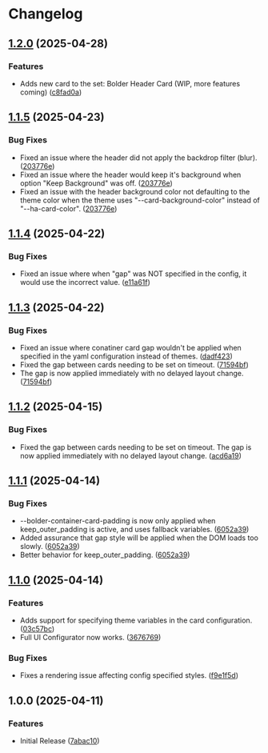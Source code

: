# Changelog

## [1.2.0](https://github.com/clarinetJWD/bolder-utility-cards/compare/v1.1.5...v1.2.0) (2025-04-28)


### Features

* Adds new card to the set: Bolder Header Card (WIP, more features coming) ([c8fad0a](https://github.com/clarinetJWD/bolder-utility-cards/commit/c8fad0aed736bbf274e1032d509528ff41111876))

## [1.1.5](https://github.com/clarinetJWD/bolder-container-card/compare/v1.1.4...v1.1.5) (2025-04-23)


### Bug Fixes

* Fixed an issue where the header did not apply the backdrop filter (blur). ([203776e](https://github.com/clarinetJWD/bolder-container-card/commit/203776e7bd6d62d35fb2a08cf7c19fdef9b1c528))
* Fixed an issue where the header would keep it's background when option "Keep Background" was off. ([203776e](https://github.com/clarinetJWD/bolder-container-card/commit/203776e7bd6d62d35fb2a08cf7c19fdef9b1c528))
* Fixed an issue with the header background color not defaulting to the theme color when the theme uses "--card-background-color" instead of "--ha-card-color". ([203776e](https://github.com/clarinetJWD/bolder-container-card/commit/203776e7bd6d62d35fb2a08cf7c19fdef9b1c528))

## [1.1.4](https://github.com/clarinetJWD/bolder-container-card/compare/v1.1.3...v1.1.4) (2025-04-22)


### Bug Fixes

* Fixed an issue where when "gap" was NOT specified in the config, it would use the incorrect value. ([e11a61f](https://github.com/clarinetJWD/bolder-container-card/commit/e11a61f1edefc72a2e83a2ab7b6942ad541c21f6))

## [1.1.3](https://github.com/clarinetJWD/bolder-container-card/compare/v1.1.2...v1.1.3) (2025-04-22)


### Bug Fixes

* Fixed an issue where conatiner card gap wouldn't be applied when specified in the yaml configuration instead of themes. ([dadf423](https://github.com/clarinetJWD/bolder-container-card/commit/dadf423bc2bd3993238748bc91129ec2fb618561))
* Fixed the gap between cards needing to be set on timeout. ([71594bf](https://github.com/clarinetJWD/bolder-container-card/commit/71594bfd0c19abb6481e38a83ae6d05cd7eb2df1))
* The gap is now applied immediately with no delayed layout change. ([71594bf](https://github.com/clarinetJWD/bolder-container-card/commit/71594bfd0c19abb6481e38a83ae6d05cd7eb2df1))

## [1.1.2](https://github.com/clarinetJWD/bolder-container-card/compare/v1.1.1...v1.1.2) (2025-04-15)


### Bug Fixes

* Fixed the gap between cards needing to be set on timeout. The gap is now applied immediately with no delayed layout change. ([acd6a19](https://github.com/clarinetJWD/bolder-container-card/commit/acd6a19a1243ab5a5403ab71c63da3aa5994cd84))

## [1.1.1](https://github.com/clarinetJWD/bolder-container-card/compare/v1.1.0...v1.1.1) (2025-04-14)


### Bug Fixes

* --bolder-container-card-padding is now only applied when keep_outer_padding is active, and uses fallback variables. ([6052a39](https://github.com/clarinetJWD/bolder-container-card/commit/6052a39a467fad55594c3582f0b828ca04355c17))
* Added assurance that gap style will be applied when the DOM loads too slowly. ([6052a39](https://github.com/clarinetJWD/bolder-container-card/commit/6052a39a467fad55594c3582f0b828ca04355c17))
* Better behavior for keep_outer_padding. ([6052a39](https://github.com/clarinetJWD/bolder-container-card/commit/6052a39a467fad55594c3582f0b828ca04355c17))

## [1.1.0](https://github.com/clarinetJWD/bolder-container-card/compare/v1.0.0...v1.1.0) (2025-04-14)


### Features

* Adds support for specifying theme variables in the card configuration. ([03c57bc](https://github.com/clarinetJWD/bolder-container-card/commit/03c57bcd4d0e4ec2e542a09bef393a90573e64f0))
* Full UI Configurator now works. ([3676769](https://github.com/clarinetJWD/bolder-container-card/commit/3676769b7f2920da36bf0cce3f2cb3ffcda92568))


### Bug Fixes

* Fixes a rendering issue affecting config specified styles. ([f9e1f5d](https://github.com/clarinetJWD/bolder-container-card/commit/f9e1f5d1ea0c97f0ca7c5a05c4649b7b0e29abee))

## 1.0.0 (2025-04-11)


### Features

* Initial Release ([7abac10](https://github.com/clarinetJWD/bolder-container-card/commit/7abac107e16ab1f68c66dd84fcf4a87c0da64cbb))
